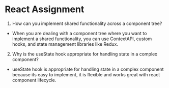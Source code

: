 # React Assignment

1. How can you implement shared functionality across a component tree?
-  When you are dealing with a component tree where you want to implement a shared functionality, you can use ContextAPI, custom hooks, and state management libraries like Redux.

2. Why is the useState hook appropriate for handling state in a complex component?
-  useState hook is appropriate for handling state in a complex component because its easy to implement, it is flexible and works great with react component lifecycle.


